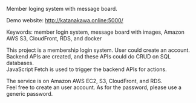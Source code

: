 Member loging system with message board.

Demo website: http://katanakawa.online:5000/  <br>

Keywords: member login system, message board with images, Amazon AWS S3, CloudFront, RDS, and docker

This project is a membership login system. User could create an account. <br>
Backend APIs are created, and these APIs could do CRUD on SQL databases. <br>
JavaScript Fetch is used to trigger the backend APIs for actions. <br>

The service is on Amazon AWS EC2, S3, CloudFront, and RDS. <br>
Feel free to create an user account. As for the password, please use a generic password. <br>
